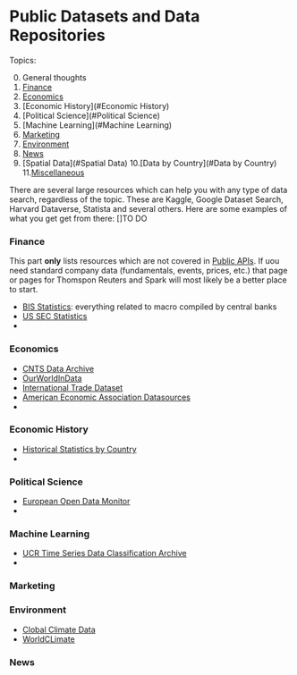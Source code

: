 # Public Datasets and Data Repositories


Topics:

0. General thoughts 
1. [Finance](#Finance)
2. [Economics](#Economics)
3. [Economic History](#Economic History)
4. [Political Science](#Political Science)
5. [Machine Learning](#Machine Learning)
6. [Marketing](#Marketing) 
7. [Environment](#Environment)
8. [News](#News)
9. [Spatial Data](#Spatial Data)
10.[Data by Country](#Data by Country)
11.[Miscellaneous](#Miscellaneous)


There are several large resources which can help you with any type of data search, regardless of the topic. These are Kaggle, Google Dataset Search, Harvard Dataverse, Statista and several others. Here are some examples of what you get get from there:
[]TO DO




### Finance

This part **only** lists resources which are not covered in [Public APIs](public_api.md). If uou need standard company data (fundamentals, events, prices, etc.) that page or pages for Thomspon Reuters and Spark will most likely be a better place to start. 

* [BIS Statistics](https://www.bis.org/statistics/index.htm): everything related to macro compiled by central banks
* [US SEC Statistics](https://www.sec.gov/edgar/about)
* 


### Economics

* [CNTS Data Archive](https://www.cntsdata.com/)
* [OurWorldInData](https://ourworldindata.org/)
* [International Trade Dataset](https://oec.world/)
* [American Economic Association Datasources](https://www.aeaweb.org/resources/data)
* 


### Economic History
* [Historical Statistics by Country](https://www.historicalstatistics.org/)
* 

### Political Science
* [European Open Data Monitor](https://opendatamonitor.eu/frontend/web/index.php?r=dashboard%2Findex)
* 

### Machine Learning

* [UCR Time Series Data Classification Archive](https://www.cs.ucr.edu/%7Eeamonn/time_series_data_2018/)
* 

### Marketing 


### Environment

* [Clobal Climate Data](https://en.tutiempo.net/climate)
* [WorldCLimate](https://www.worldclim.org/)

### News

